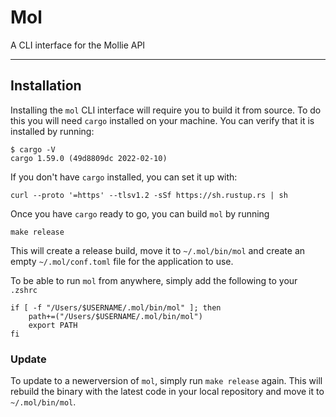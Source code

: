 # Mol
A CLI interface for the Mollie API

---

## Installation
Installing the `mol` CLI interface will require you to build it from source. To do this you will need `cargo` installed on your machine. You can verify that it is installed by running:

```
$ cargo -V  
cargo 1.59.0 (49d8809dc 2022-02-10)
```

If you don't have `cargo` installed, you can set it up with:

```
curl --proto '=https' --tlsv1.2 -sSf https://sh.rustup.rs | sh
```

Once you have `cargo` ready to go, you can build `mol` by running

```
make release
```

This will create a release build, move it to `~/.mol/bin/mol` and create an empty `~/.mol/conf.toml` file for the application to use.

To be able to run `mol` from anywhere, simply add the following to your `.zshrc`

```
if [ -f "/Users/$USERNAME/.mol/bin/mol" ]; then
    path+=("/Users/$USERNAME/.mol/bin/mol")
    export PATH
fi
```

### Update
To update to a newerversion of `mol`, simply run `make release` again. This will rebuild the binary with the latest code in your local repository and move it to `~/.mol/bin/mol`.
